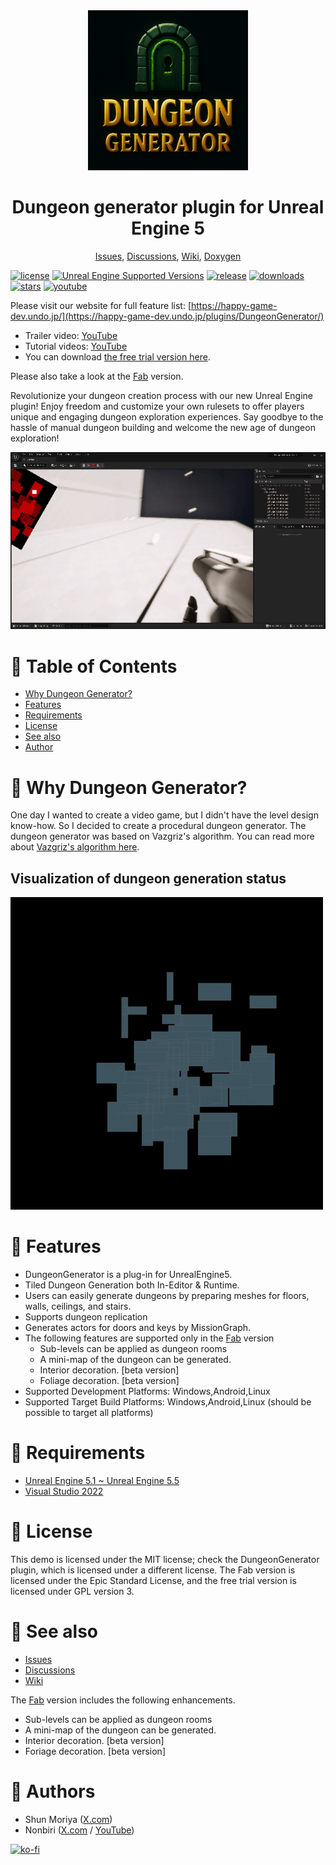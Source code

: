 <div align="center">
<img src="Document/DungeonGenerator-Logo.png" />
<h1>Dungeon generator plugin for Unreal Engine 5</h1>
<p>
<a href="https://github.com/shun126/UE5-DungeonGeneratorDemo/issues">Issues</a>,
<a href="https://github.com/shun126/UE5-DungeonGeneratorDemo/discussions">Discussions</a>,
<a href="https://github.com/shun126/UE5-DungeonGeneratorDemo/wiki">Wiki</a>,
<a href="https://mnu.sakura.ne.jp/_doxygen/dungeon_generator">Doxygen</a>
</p>
</div>

[![license](https://img.shields.io/github/license/shun126/UE5-DungeonGeneratorDemo)](https://github.com/shun126/UE5-DungeonGeneratorDemo/blob/main/LICENSE)
[![Unreal Engine Supported Versions](https://img.shields.io/badge/Unreal_Engine-5.1~5.5-9455CE?logo=unrealengine)](https://www.unrealengine.com/)
[![release](https://img.shields.io/github/v/release/shun126/UE5-DungeonGeneratorDemo)](https://github.com/shun126/UE5-DungeonGeneratorDemo/releases)
[![downloads](https://img.shields.io/github/downloads/shun126/UE5-DungeonGeneratorDemo/total)](https://github.com/shun126/UE5-DungeonGeneratorDemo/releases)
[![stars](https://img.shields.io/github/stars/shun126/UE5-DungeonGeneratorDemo?style=social)](https://github.com/shun126/UE5-DungeonGeneratorDemo/stargazers)
[![youtube](https://img.shields.io/youtube/views/1igd4pls5x8?style=social)](https://youtu.be/1igd4pls5x8)

Please visit our website for full feature list: [https://happy-game-dev.undo.jp/](https://happy-game-dev.undo.jp/plugins/DungeonGenerator/)
* Trailer video: [YouTube](https://youtu.be/1igd4pls5x8)
* Tutorial videos: [YouTube](https://www.youtube.com/playlist?list=PLlMDkSa8bQnK4PDIfkXYorQIucn47ifKO)
* You can download [the free trial version here](https://github.com/shun126/DungeonGenerator).

Please also take a look at the [Fab](https://fab.com/s/f5587c55bad0) version.

Revolutionize your dungeon creation process with our new Unreal Engine plugin! Enjoy freedom and customize your own rulesets to offer players unique and engaging dungeon exploration experiences. Say goodbye to the hassle of manual dungeon building and welcome the new age of dungeon exploration!

![Screenshot](Document/Screenshot.gif)

# 🚩 Table of Contents
- [Why Dungeon Generator?](#-why-dungeon-generator)
- [Features](#-features)
- [Requirements](#-requirements)
- [License](#-license)
- [See also](#-see-also)
- [Author](#-authors)

# 👾 Why Dungeon Generator?

One day I wanted to create a video game, but I didn't have the level design know-how. So I decided to create a procedural dungeon generator.
The dungeon generator was based on Vazgriz's algorithm. You can read more about [Vazgriz's algorithm here](https://vazgriz.com/119/procedurally-generated-dungeons/).

## Visualization of dungeon generation status

![DungeonGeneratorStatus](Document/DungeonGenerator01.gif)

# 🎨 Features
* DungeonGenerator is a plug-in for UnrealEngine5.
* Tiled Dungeon Generation both In-Editor & Runtime.
* Users can easily generate dungeons by preparing meshes for floors, walls, ceilings, and stairs.
* Supports dungeon replication
* Generates actors for doors and keys by MissionGraph.
* The following features are supported only in the [Fab](https://fab.com/s/f5587c55bad0) version
  * Sub-levels can be applied as dungeon rooms
  * A mini-map of the dungeon can be generated.
  * Interior decoration. [beta version]
  * Foliage decoration. [beta version]
* Supported Development Platforms: Windows,Android,Linux
* Supported Target Build Platforms: Windows,Android,Linux (should be possible to target all platforms)

# 🔧 Requirements
* [Unreal Engine 5.1 ~ Unreal Engine 5.5](https://www.unrealengine.com/)
* [Visual Studio 2022](https://visualstudio.microsoft.com/)

# 📜 License
This demo is licensed under the MIT license; check the DungeonGenerator plugin, which is licensed under a different license.
The Fab version is licensed under the Epic Standard License, and the free trial version is licensed under GPL version 3.

# 👀 See also
* [Issues](https://github.com/shun126/UE5-DungeonGeneratorDemo/issues)
* [Discussions](https://github.com/shun126/UE5-DungeonGeneratorDemo/discussions)
* [Wiki](https://github.com/shun126/UE5-DungeonGeneratorDemo/wiki)

The [Fab](https://fab.com/s/f5587c55bad0) version includes the following enhancements.
* Sub-levels can be applied as dungeon rooms
* A mini-map of the dungeon can be generated.
* Interior decoration. [beta version]
* Foriage decoration. [beta version]

# 👾 Authors
* Shun Moriya ([X.com](https://x.com/monjiro1972))
* Nonbiri ([X.com](https://x.com/happy_game_dev) / [YouTube](https://www.youtube.com/channel/UCkLXe57GpUyaOoj2ycREU1Q))

[![ko-fi](https://ko-fi.com/img/githubbutton_sm.svg)](https://ko-fi.com/M4M413XDXB)
